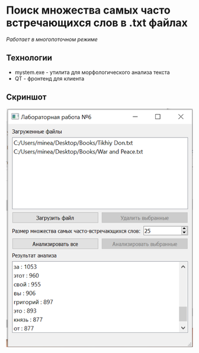 # Поиск множества самых часто встречающихся слов в .txt файлах

_Работает в многопоточном режиме_

## Технологии
- mystem.exe - утилита для морфологического анализа текста 
- QT - фронтенд для клиента

## Скриншот
![Форма](form_screenshot.png)